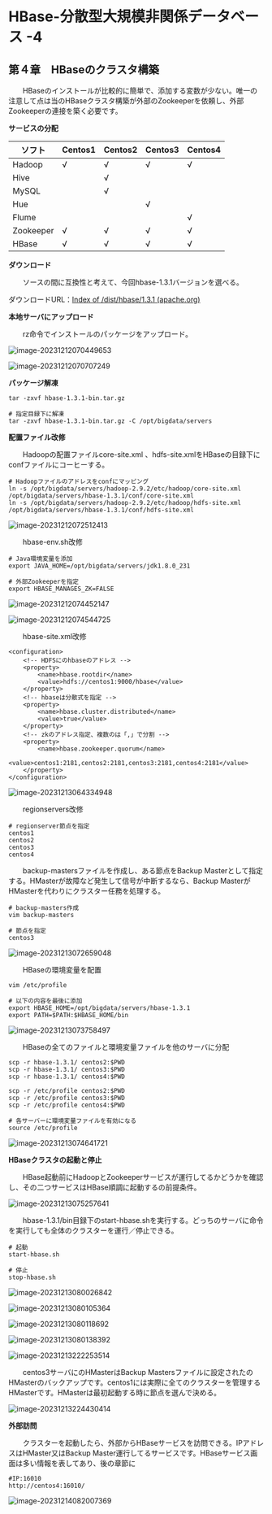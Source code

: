 # HBase-分散型大規模非関係データベース -4

## 第４章　HBaseのクラスタ構築

　　HBaseのインストールが比較的に簡単で、添加する変数が少ない。唯一の注意して点は当のHBaseクラスタ構築が外部のZookeeperを依頼し、外部Zookeeperの連接を築く必要です。

**サービスの分配**

| ソフト    | Centos1 | Centos2 | Centos3 | Centos4 |
| --------- | ------- | ------- | ------- | ------- |
| Hadoop    | √       | √       | √       | √       |
| Hive      |         | √       |         |         |
| MySQL     |         | √       |         |         |
| Hue       |         |         | √       |         |
| Flume     |         |         |         | √       |
| Zookeeper | √       | √       | √       | √       |
| HBase     | √       | √       | √       | √       |

**ダウンロード**

　　ソースの間に互換性と考えて、今回hbase-1.3.1バージョンを選べる。

ダウンロードURL：[Index of /dist/hbase/1.3.1 (apache.org)](https://archive.apache.org/dist/hbase/1.3.1/)

**本地サーバにアップロード**

　　rz命令でインストールのパッケージをアップロード。

![image-20231212070449653](D:\OneDrive\picture\Typora\image-20231212070449653.png)

![image-20231212070707249](D:\OneDrive\picture\Typora\image-20231212070707249.png)

**パッケージ解凍**

```
tar -zxvf hbase-1.3.1-bin.tar.gz

# 指定目録下に解凍
tar -zxvf hbase-1.3.1-bin.tar.gz -C /opt/bigdata/servers
```

**配置ファイル改修**

　　Hadoopの配置ファイルcore-site.xml 、hdfs-site.xmlをHBaseの目録下にconfファイルにコーヒーする。

```
# Hadoopファイルのアドレスをconfにマッピング
ln -s /opt/bigdata/servers/hadoop-2.9.2/etc/hadoop/core-site.xml /opt/bigdata/servers/hbase-1.3.1/conf/core-site.xml
ln -s /opt/bigdata/servers/hadoop-2.9.2/etc/hadoop/hdfs-site.xml /opt/bigdata/servers/hbase-1.3.1/conf/hdfs-site.xml
```

![image-20231212072512413](D:\OneDrive\picture\Typora\image-20231212072512413.png)

　　hbase-env.sh改修

```
# Java環境変量を添加
export JAVA_HOME=/opt/bigdata/servers/jdk1.8.0_231

# 外部Zookeeperを指定
export HBASE_MANAGES_ZK=FALSE
```

![image-20231212074452147](D:\OneDrive\picture\Typora\image-20231212074452147.png)

![image-20231212074544725](D:\OneDrive\picture\Typora\image-20231212074544725.png)

　　hbase-site.xml改修

```
<configuration>
	<!-- HDFSにのhbaseのアドレス -->
	<property>
		<name>hbase.rootdir</name>
		<value>hdfs://centos1:9000/hbase</value>
	</property>
	<!-- hbaseは分散式を指定 -->
	<property>
		<name>hbase.cluster.distributed</name>
		<value>true</value>
	</property>
	<!-- zkのアドレス指定、複数のは「,」で分割 -->
	<property>
		<name>hbase.zookeeper.quorum</name>
		<value>centos1:2181,centos2:2181,centos3:2181,centos4:2181</value>
	</property>
</configuration>
```

![image-20231213064334948](D:\OneDrive\picture\Typora\image-20231213064334948.png)

　　regionservers改修

```
# regionserver節点を指定
centos1
centos2
centos3
centos4
```

　　backup-mastersファイルを作成し、ある節点をBackup Masterとして指定する。HMasterが故障など発生して信号が中断するなら、Backup MasterがHMasterを代わりにクラスター任務を処理する。

```
# backup-masters作成
vim backup-masters

# 節点を指定
centos3
```

![image-20231213072659048](D:\OneDrive\picture\Typora\image-20231213072659048.png)

　　HBaseの環境変量を配置

```
vim /etc/profile

# 以下の内容を最後に添加
export HBASE_HOME=/opt/bigdata/servers/hbase-1.3.1
export PATH=$PATH:$HBASE_HOME/bin
```

![image-20231213073758497](D:\OneDrive\picture\Typora\image-20231213073758497.png)

　　HBaseの全てのファイルと環境変量ファイルを他のサーバに分配

```
scp -r hbase-1.3.1/ centos2:$PWD
scp -r hbase-1.3.1/ centos3:$PWD
scp -r hbase-1.3.1/ centos4:$PWD

scp -r /etc/profile centos2:$PWD
scp -r /etc/profile centos3:$PWD
scp -r /etc/profile centos4:$PWD

# 各サーバーに環境変量ファイルを有効になる
source /etc/profile
```

![image-20231213074641721](D:\OneDrive\picture\Typora\image-20231213074641721.png)

**HBaseクラスタの起動と停止**

　　HBase起動前にHadoopとZookeeperサービスが運行してるかどうかを確認し、その二つサービスはHBase順調に起動するの前提条件。

![image-20231213075257641](D:\OneDrive\picture\Typora\image-20231213075257641.png)

　　hbase-1.3.1/bin目録下のstart-hbase.shを実行する。どっちのサーバに命令を実行しても全体のクラスターを運行／停止できる。

```
# 起動
start-hbase.sh

# 停止
stop-hbase.sh
```

![image-20231213080026842](D:\OneDrive\picture\Typora\image-20231213080026842.png)

![image-20231213080105364](D:\OneDrive\picture\Typora\image-20231213080105364.png)

![image-20231213080118692](D:\OneDrive\picture\Typora\image-20231213080118692.png)

![image-20231213080138392](D:\OneDrive\picture\Typora\image-20231213080138392.png)

![image-20231213222253514](D:\OneDrive\picture\Typora\image-20231213222253514.png)

　　centos3サーバにのHMasterはBackup Mastersファイルに設定されたのHMasterのバックアップです。centos1には実際に全てのクラスターを管理するHMasterです。HMasterは最初起動する時に節点を選んで決める。

![image-20231213224430414](D:\OneDrive\picture\Typora\image-20231213224430414.png)

**外部訪問**

　　クラスターを起動したら、外部からHBaseサービスを訪問できる。IPアドレスはHMaster又はBackup Master運行してるサービスです。HBaseサービス画面は多い情報を表してあり、後の章節に

```
#IP:16010
http://centos4:16010/
```

![image-20231214082007369](D:\OneDrive\picture\Typora\image-20231214082007369.png)

